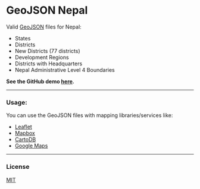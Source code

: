 # GeoJSON Nepal

Valid [GeoJSON](http://geojson.org/) files for Nepal:

* States
* Districts
* New Districts (77 districts)
* Development Regions
* Districts with Headquarters
* Nepal Administrative Level 4 Boundaries

**See the GitHub demo [here](http://mesaugat.github.io/geoJSON-Nepal/).**

---

### Usage:

You can use the GeoJSON files with mapping libraries/services like:

* [Leaflet](http://leafletjs.com/examples/geojson/)
* [Mapbox](https://www.mapbox.com/help/define-geojson/)
* [CartoDB](https://carto.com/blog/github-geojson-and-cartodb)
* [Google Maps](https://developers.google.com/maps/documentation/javascript/datalayer#load_geojson)

---

### License

[MIT](LICENSE.md)
